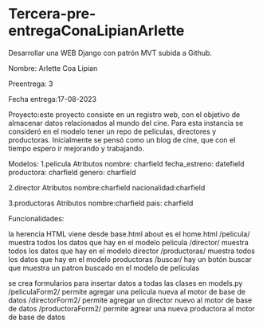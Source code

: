 # Tercera-pre-entregaConaLipianArlette
Desarrollar una WEB Django con patrón MVT subida a Github.



Nombre: Arlette Coa Lipian


Preentrega: 3


Fecha entrega:17-08-2023



Proyecto:este proyecto consiste en un registro web, con el objetivo de almacenar datos relacionados al
mundo del cine. Para esta instancia se consideró en el modelo tener un repo de películas, directores y
productoras.
Inicialmente se pensó como un blog de cine, que con el tiempo espero ir mejorando y trabajando.



Modelos:
1.pelicula
	Atributos
	 nombre: charfield
	 fecha_estreno: datefield
	 productora: charfield
	 genero: charfield

2.director
	Atributos
	 nombre:charfield
	 nacionalidad:charfield

3.productoras
	Atributos
	 nombre:charfield
	 pais: charfield




Funcionalidades:


la herencia HTML viene desde base.html 
about es el home.html
/pelicula/         muestra todos los datos que hay en el modelo pelicula
/director/	   muestra todos los datos que hay en el modelo director
/productoras/	   muestra todos los datos que hay en el modelo productoras
/buscar/    	   hay un botón buscar que muestra un patron buscado en el modelo de peliculas

se crea formularios para insertar datos a todas las clases en models.py
/peliculaForm2/    permite agregar una pelicula nueva al motor de base de datos
/directorForm2/	   permite agregar un director nuevo al motor de base de datos
/productoraForm2/  permite agrear una nueva productora al motor de base de datos

